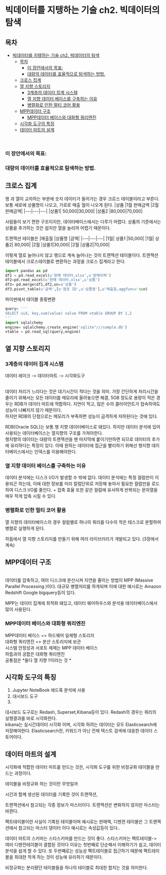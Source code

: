 # 빅데이터를 지탱하는 기술 ch2. 빅데이터의 탐색

## 목차 
- [빅데이터를 지탱하는 기술 ch2. 빅데이터의 탐색](#빅데이터를-지탱하는-기술-ch2-빅데이터의-탐색)
  - [목차](#목차)
    - [이 장안에서의 목표:](#이-장안에서의-목표)
    - [대량의 데이터를 효율적으로 탐색하는 방법.](#대량의-데이터를-효율적으로-탐색하는-방법)
  - [크로스 집계](#크로스-집계)
  - [열 지향 스토리지](#열-지향-스토리지)
    - [3계층의 데이터 집계 시스템](#3계층의-데이터-집계-시스템)
    - [열 지향 데이터 베이스를 구축하는 이유](#열-지향-데이터-베이스를-구축하는-이유)
    - [병렬화로 인한 멀티 코어 활용](#병렬화로-인한-멀티-코어-활용)
  - [MPP데이터 구조](#mpp데이터-구조)
    - [MPP데이터 베이스와 대화형 쿼리엔진](#mpp데이터-베이스와-대화형-쿼리엔진)
  - [시각화 도구의 특징](#시각화-도구의-특징)
  - [데이터 마트의 설계](#데이터-마트의-설계)
<br>

### 이 장안에서의 목표:
### 대량의 데이터를 효율적으로 탐색하는 방법.



## 크로스 집계

행 과 열이 교차하는 부분에 숫자 데이터가 들어가는 경우 크로스 테이블이라고 부른다.
보통 세로에 상품명이 나오고, 가로로 매출 월이 나오게 된다. 
|상품 |1월 판매금액 |2월 판매금액|
|---|---|---|
|상품1| 50,000|30,000|
|상품2 |80,000|70,000|

사람들이 보기 편한 구조이지만, 데이터베이스에서는 다루기 어렵다. 상품의 기준에서는 상품을 추가하는 것은 쉽지만 열을 늘리까 어렵기 때문이다. 

트랜잭션 테이블은 
|매출월 |상품명 |금액|
|---|---|---|
|1월| 상품1 |50,000|
|1월| 상품2| 80,000|
|2월  |상품1|30,000|
|2월  |상품2|70,000|


이렇게 열로 늘어나지 않고 행으로 계속 늘어나는 것이 트랜잭션 테이블이다. 트랜젝션 테이블에서 크로스테이블로 변환하는 과정을 크로스 
집계라고 한다. 

```python
import pandas as pd
df1 = pd.read_excel(u'판매 데이터.xlsx',u'판매이력')
df2=pd.read_excel(u'판매 데이터.xlsx',u'상품')
df3= pd.merge(df1,df2,on=u'상품')
df3.pivot_table(u'금액',[u'점포 ID',u'상품명'],u'매출일,aggfunc='sum)

```

파이썬에서 테이블 종횡변환 

```python
query= '''
SELECT uid, key,sum(value) value FROM vtable GROUP BY 1,2
'''
import sqlalchemy
engine= sqlalchemy.create_engine('sqlite"///sample.db')
vtable = pd.read_sql(query,engine)

```

## 열 지향 스토리지

### 3계층의 데이터 집계 시스템 
 데이터 레이크 -> 데이터마트 -> 시각화도구 

<br>
데이터 처리가 느리다는 것은 대기시간이 적다는 것을 의미. 가장 간단하게 처리시간을 줄이기 위해서는 모든 데이터를 메모리에 올려놓으면 해결, 5GB 정도로 용량이 적은 경우는 RDB가 데이터 마트에 적합하다. 지연이 적고, 많은 수의 클라이언트가 접속하여도 성능이 나빠지지 않기 때문이다.<br> 하지만 RDB의 단점으로는 메모리가 부족하면 성능이 급격하게 저하된다는 것에 있다.  

RDB(Oracle SQL)는 보통 행 지향 데이터베이스로 돼있다. 하지만 데이터 분석에 있어 사용되는 데이터베이스는 열지향의 구조를 가져야한다.<br> 
행지향의 데이터는 대량의 트랜잭션을 맨 마지막에 붙이기만하면 되므로 데이터의 추가에 유리하다는 특징이 있다. 이때 원하는 데이터에 접근을 빨리하기 위해선 행지향 데이터베이스에서는 인덱스를 이용해야한다.
<br>
### 열 지향 데이터 베이스를 구축하는 이유
데이터 분석에는 디스크 I/O가 발생할 수 밖에 없다.
데이터 분석에는 특정 컬럼만이 이용되곤 하는데, 이에 대한 정보를 미리 칼럼단위로 저장해 놓아서 필요한 컬럼만을 로드하여 디스크 I/O를 줄인다.  + 압축 효율 또한 같은 컬럼에 유사하게 반복되는 문자열을 매우 작게 압축 시킬 수 있다. 

### 병렬화로 인한 멀티 코어 활용
열 지향의 데이터베이스의 경우 컬럼별로 하나의 쿼리를 다수의 작은 태스크로 분할하여 병렬로 실행하게 된다. 

하둡에서 열 지향 스토리지를 만들기 위해 여러 라이브러리가 개발되고 있다. (3장에서 계속)

## MPP데이터 구조

<br> 데이터를 압축하고, 여러 디스크에 분산시켜 지연을 줄이는 방법이 MPP (Massive Parallel Processing )이다. 대규모 병렬처리를 하게되며 이에 대한 예시로는 Amazon Redshift Google bigquery등이 있다. 

MPP는 데이터 집계에 최적화 돼있고, 데이터 웨어하우스와 분석용 데이터베이스에서 많이 사용된다.

### MPP데이터 베이스와 대화형 쿼리엔진 

MPP데이터 베이스 => 하드웨어 일체형 스토리지 <br>
대화형 쿼리엔진 => 분산 스토리지에 보관 <br>
시스템 안정성과 서포트 체제는 MPP 데이터 베이스<br>
하둡과의 궁합은 대화형 쿼리엔진<br>
공통점은 *둘다 열 지향 !!이라는 것 *


## 시각화 도구의 특징

1.  Jupyter NoteBook 
애드혹 분석에 사용 
2. 대시보드 도구 
3. 

대시보드 도구로는 Redash, Superset,Kibana등이 있다. 
Redash의 경우는 쿼리의 실행결과를 바로 시각화한다. 
<br>kibana는 실시간데이터 시각화 이며, 시각화 하려는 데이터는 모두
Elasticsearch에 저장해야한다. Elasticsearch란, 키워드가 아닌 전체 텍스트 검색에 대응한 데이터 스토어이다.  


## 데이터 마트의 설계 

시각화에 적합한 데이터 마트를 만드는 것은, 시각화 도구를 위한 비정규화 테이블을 만드는 과정이다.

테이블을 비정규화 하는 것이란 무엇일까 

시간과 함께 생선된 데이터를 기록한 것이 트랜잭션,

트랜잭션에서 참고되는 각종 정보가 마스터이다.  트랜잭션은 변화하지 않지만 마스터는 바뀐다.

팩트테이블이란 사실이 기록된 테이블이며 예시로는 판매액, 디멘젼 테이블은 그 트랜젝션에서 참고되는 마스터 뎅이터 이다 예시로는 속성값등이 있다.. 

데이터 마트의 스키마는 스타스키마를 만드는 것이 좋다. 
스타스키마는 팩트테이블-> 여러 디멘전테이블이 결합된 것이다 
이유는 첫번째로 단순해서 이해하기가 쉽고, 데이터분석을 쉽게 할 수 있다. 또 두번째로는 성능상 팩트테이블로 접근하기 때문에 팩트테이블을 최대한 작게 하는 것이 성능에 유리하기 때문이다. 



비정규화는 분리됐던 테이블들을 하나의 테이블로 최대한 합치는 것을 의미한다. 